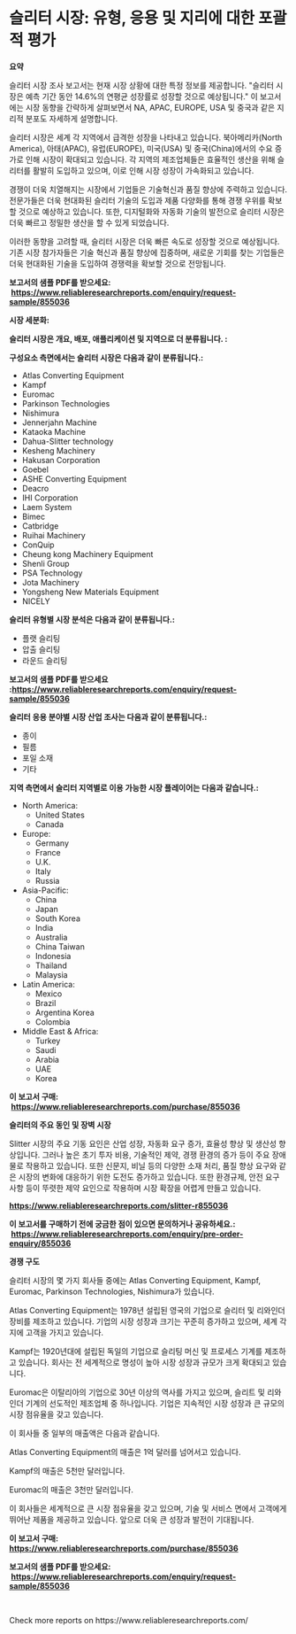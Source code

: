 <p><h1>슬리터 시장: 유형, 응용 및 지리에 대한 포괄적 평가</h1></p><p><strong>요약</strong></p>
<p><p>슬리터 시장 조사 보고서는 현재 시장 상황에 대한 특정 정보를 제공합니다. "슬리터 시장은 예측 기간 동안 14.6%의 연평균 성장률로 성장할 것으로 예상됩니다." 이 보고서에는 시장 동향을 간략하게 살펴보면서 NA, APAC, EUROPE, USA 및 중국과 같은 지리적 분포도 자세하게 설명합니다.</p><p>슬리터 시장은 세계 각 지역에서 급격한 성장을 나타내고 있습니다. 북아메리카(North America), 아태(APAC), 유럽(EUROPE), 미국(USA) 및 중국(China)에서의 수요 증가로 인해 시장이 확대되고 있습니다. 각 지역의 제조업체들은 효율적인 생산을 위해 슬리터를 활발히 도입하고 있으며, 이로 인해 시장 성장이 가속화되고 있습니다.</p><p>경쟁이 더욱 치열해지는 시장에서 기업들은 기술혁신과 품질 향상에 주력하고 있습니다. 전문가들은 더욱 현대화된 슬리터 기술의 도입과 제품 다양화를 통해 경쟁 우위를 확보할 것으로 예상하고 있습니다. 또한, 디지털화와 자동화 기술의 발전으로 슬리터 시장은 더욱 빠르고 정밀한 생산을 할 수 있게 되었습니다.</p><p>이러한 동향을 고려할 때, 슬리터 시장은 더욱 빠른 속도로 성장할 것으로 예상됩니다. 기존 시장 참가자들은 기술 혁신과 품질 향상에 집중하며, 새로운 기회를 찾는 기업들은 더욱 현대화된 기술을 도입하여 경쟁력을 확보할 것으로 전망됩니다.</p></p>
<p><strong>보고서의 샘플 PDF를 받으세요: &nbsp;<a href="https://www.reliableresearchreports.com/enquiry/request-sample/855036">https://www.reliableresearchreports.com/enquiry/request-sample/855036</a></strong></p>
<p><strong>시장 세분화:</strong></p>
<p><strong> 슬리터 시장은 개요, 배포, 애플리케이션 및 지역으로 더 분류됩니다. :</strong></p>
<p><strong>구성요소 측면에서는 슬리터 시장은 다음과 같이 분류됩니다.:</strong></p>
<p><ul><li>Atlas Converting Equipment</li><li>Kampf</li><li>Euromac</li><li>Parkinson Technologies</li><li>Nishimura</li><li>Jennerjahn Machine</li><li>Kataoka Machine</li><li>Dahua-Slitter technology</li><li>Kesheng Machinery</li><li>Hakusan Corporation</li><li>Goebel</li><li>ASHE Converting Equipment</li><li>Deacro</li><li>IHI Corporation</li><li>Laem System</li><li>Bimec</li><li>Catbridge</li><li>Ruihai Machinery</li><li>ConQuip</li><li>Cheung kong Machinery Equipment</li><li>Shenli Group</li><li>PSA Technology</li><li>Jota Machinery</li><li>Yongsheng New Materials Equipment</li><li>NICELY</li></ul></p>
<p><strong> 슬리터 유형별 시장 분석은 다음과 같이 분류됩니다.:</strong></p>
<p><ul><li>플랫 슬리팅</li><li>압출 슬리팅</li><li>라운드 슬리팅</li></ul></p>
<p><strong>보고서의 샘플 PDF를 받으세요 :<a href="https://www.reliableresearchreports.com/enquiry/request-sample/855036">https://www.reliableresearchreports.com/enquiry/request-sample/855036</a></strong></p>
<p><strong> 슬리터 응용 분야별 시장 산업 조사는 다음과 같이 분류됩니다.:</strong></p>
<p><ul><li>종이</li><li>필름</li><li>포일 소재</li><li>기타</li></ul></p>
<p><strong>지역 측면에서 슬리터 지역별로 이용 가능한 시장 플레이어는 다음과 같습니다.:</strong></p>
<p><ul>
    <li>
        North America:
        <ul>
            <li>United States</li>
            <li>Canada</li>
        </ul>
    </li>
    <li>
        Europe:
        <ul>
            <li>Germany</li>
            <li>France</li>
            <li>U.K.</li>
            <li>Italy</li>
            <li>Russia</li>
        </ul>
    </li>
    <li>
        Asia-Pacific:
        <ul>
            <li>China</li>
            <li>Japan</li>
            <li>South Korea</li>
            <li>India</li>
            <li>Australia</li>
            <li>China Taiwan</li>
            <li>Indonesia</li>
            <li>Thailand</li>
            <li>Malaysia</li>
        </ul>
    </li>
    <li>
        Latin America:
        <ul>
            <li>Mexico</li>
            <li>Brazil</li>
            <li>Argentina Korea</li>
            <li>Colombia</li>
        </ul>
    </li>
    <li>
        Middle East & Africa:
        <ul>
            <li>Turkey</li>
            <li>Saudi</li>
            <li>Arabia</li>
            <li>UAE</li>
            <li>Korea</li>
        </ul>
    </li>
    </ul></p>
<p><strong>이 보고서 구매: &nbsp;<a href="https://www.reliableresearchreports.com/purchase/855036">https://www.reliableresearchreports.com/purchase/855036</a></strong></p>
<p><strong>슬리터의 주요 동인 및 장벽 시장</strong></p>
<p><p>Slitter 시장의 주요 기동 요인은 산업 성장, 자동화 요구 증가, 효율성 향상 및 생산성 향상입니다. 그러나 높은 초기 투자 비용, 기술적인 제약, 경쟁 환경의 증가 등이 주요 장애물로 작용하고 있습니다. 또한 신문지, 비닐 등의 다양한 소재 처리, 품질 향상 요구와 같은 시장의 변화에 대응하기 위한 도전도 증가하고 있습니다. 또한 환경규제, 안전 요구 사항 등이 뚜렷한 제약 요인으로 작용하며 시장 확장을 어렵게 만들고 있습니다.</p></p>
<p><strong><a href="https://www.reliableresearchreports.com/slitter-r855036">https://www.reliableresearchreports.com/slitter-r855036</a></strong></p>
<p><strong>이 보고서를 구매하기 전에 궁금한 점이 있으면 문의하거나 공유하세요.: &nbsp;<a href="https://www.reliableresearchreports.com/enquiry/pre-order-enquiry/855036">https://www.reliableresearchreports.com/enquiry/pre-order-enquiry/855036</a></strong></p>
<p><strong>경쟁 구도</strong></p>
<p><p>슬리터 시장의 몇 가지 회사들 중에는 Atlas Converting Equipment, Kampf, Euromac, Parkinson Technologies, Nishimura가 있습니다.</p><p>Atlas Converting Equipment는 1978년 설립된 영국의 기업으로 슬리터 및 리와인더 장비를 제조하고 있습니다. 기업의 시장 성장과 크기는 꾸준히 증가하고 있으며, 세계 각지에 고객을 가지고 있습니다.</p><p>Kampf는 1920년대에 설립된 독일의 기업으로 슬리팅 머신 및 프로세스 기계를 제조하고 있습니다. 회사는 전 세계적으로 명성이 높아 시장 성장과 규모가 크게 확대되고 있습니다.</p><p>Euromac은 이탈리아의 기업으로 30년 이상의 역사를 가지고 있으며, 슬리트 및 리와인더 기계의 선도적인 제조업체 중 하나입니다. 기업은 지속적인 시장 성장과 큰 규모의 시장 점유율을 갖고 있습니다.</p><p>이 회사들 중 일부의 매출액은 다음과 같습니다.</p><p>Atlas Converting Equipment의 매출은 1억 달러를 넘어서고 있습니다.</p><p>Kampf의 매출은 5천만 달러입니다.</p><p>Euromac의 매출은 3천만 달러입니다.</p><p>이 회사들은 세계적으로 큰 시장 점유율을 갖고 있으며, 기술 및 서비스 면에서 고객에게 뛰어난 제품을 제공하고 있습니다. 앞으로 더욱 큰 성장과 발전이 기대됩니다.</p></p>
<p><strong>이 보고서 구매: &nbsp; <a href="https://www.reliableresearchreports.com/purchase/855036">https://www.reliableresearchreports.com/purchase/855036</a></strong></p>
<p><strong>보고서의 샘플 PDF를 받으세요: &nbsp;<a href="https://www.reliableresearchreports.com/enquiry/request-sample/855036">https://www.reliableresearchreports.com/enquiry/request-sample/855036</a></strong><strong></strong></p>
<p>&nbsp;</p>
<p>Check more reports on https://www.reliableresearchreports.com/</p>